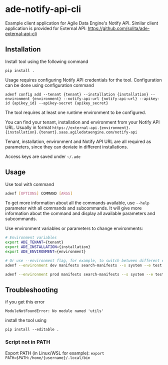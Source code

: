 # ade-notify-api-cli

Example client application for Agile Data Engine's Notify API. Similar client application is provided for External API: https://github.com/solita/ade-external-api-cli 

## Installation

Install tool using the following command

```pip install .```

Usage requires configuring Notify API credentials for the tool. Configuration can be done using configuration command

```adenf config add --tenant {tenant} --installation {installation} --environment {environment} --notify-api-url {notify-api-url} --apikey-id {apikey_id} --apikey-secret {apikey_secret}```

The tool requires at least one runtime environment to be configured.

You can find your tenant, installation and environment from your Notify API URL. Usually in format ```https://external-api.{environment}.{installation}.{tenant}.saas.agiledataengine.com/notify-api```

Tenant, installation, environment and Notify API URL are all required as parameters, since they can deviate in different installations.

Access keys are saved under ```~/.ade```

## Usage
Use tool with command 
```bash
adenf [OPTIONS] COMMAND [ARGS]
```

To get more information about all the commands available, use ```--help``` parameter with all commands and subcommands. It will give more information about the command and display all available parameters and subcommands.

Use environment variables or parameters to change environments:
```bash
# Environment variables
export ADE_TENANT={tenant}
export ADE_INSTALLATION={installation}
export ADE_ENVIRONMENT={environment}

# Or use --environment flag, for example, to switch between different environments in same tenant
adenf --environment dev manifests search-manifests --s system --e test

adenf --environment prod manifests search-manifests --s system --e test
```


## Troubleshooting

if you get this error

```ModuleNotFoundError: No module named 'utils'```

install the tool using

```pip install --editable .```

### Script not in PATH
Export PATH (in Linux/WSL for example):
```export PATH=$PATH:/home/{username}/.local/bin```